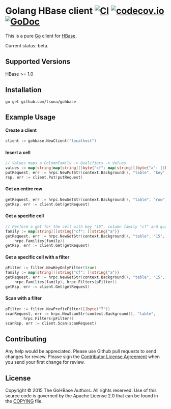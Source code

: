 # Golang HBase client [![CI](https://github.com/tsuna/gohbase/actions/workflows/ci.yml/badge.svg)](https://github.com/tsuna/gohbase/actions/workflows/ci.yml) [![codecov.io](http://codecov.io/github/tsuna/gohbase/coverage.svg?branch=master)](http://codecov.io/github/tsuna/gohbase?branch=master) [![GoDoc](https://godoc.org/github.com/tsuna/gohbase?status.png)](https://godoc.org/github.com/tsuna/gohbase)

This is a pure [Go](http://golang.org/) client for [HBase](http://hbase.org).

Current status: beta.

## Supported Versions

HBase >= 1.0

## Installation

    go get github.com/tsuna/gohbase

## Example Usage

#### Create a client
```go
client := gohbase.NewClient("localhost")
```
#### Insert a cell
```go
// Values maps a ColumnFamily -> Qualifiers -> Values.
values := map[string]map[string][]byte{"cf": map[string][]byte{"a": []byte{0}}}
putRequest, err := hrpc.NewPutStr(context.Background(), "table", "key", values)
rsp, err := client.Put(putRequest)
```

#### Get an entire row
```go
getRequest, err := hrpc.NewGetStr(context.Background(), "table", "row")
getRsp, err := client.Get(getRequest)
```

#### Get a specific cell
```go
// Perform a get for the cell with key "15", column family "cf" and qualifier "a"
family := map[string][]string{"cf": []string{"a"}}
getRequest, err := hrpc.NewGetStr(context.Background(), "table", "15",
    hrpc.Families(family))
getRsp, err := client.Get(getRequest)
```

#### Get a specific cell with a filter
```go
pFilter := filter.NewKeyOnlyFilter(true)
family := map[string][]string{"cf": []string{"a"}}
getRequest, err := hrpc.NewGetStr(context.Background(), "table", "15",
    hrpc.Families(family), hrpc.Filters(pFilter))
getRsp, err := client.Get(getRequest)
```

#### Scan with a filter
```go
pFilter := filter.NewPrefixFilter([]byte("7"))
scanRequest, err := hrpc.NewScanStr(context.Background(), "table",
		hrpc.Filters(pFilter))
scanRsp, err := client.Scan(scanRequest)
```

## Contributing

Any help would be appreciated. Please use Github pull requests
to send changes for review. Please sign the
[Contributor License Agreement](https://docs.google.com/spreadsheet/viewform?formkey=dFNiOFROLXJBbFBmMkQtb1hNMWhUUnc6MQ)
when you send your first change for review.  

## License

Copyright © 2015 The GoHBase Authors. All rights reserved. Use of this source code is governed by the Apache License 2.0 that can be found in the [COPYING](COPYING) file.
